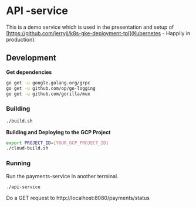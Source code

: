 # API -service

This is a demo service which is used in the presentation and setup of
[https://github.com/jerryjj/k8s-gke-deployment-tpl](Kubernetes - Happily in production).

## Development

**Get dependencies**

```sh
go get -u google.golang.org/grpc
go get -u github.com/op/go-logging
go get -u github.com/gorilla/mux
```

### Building

```sh
./build.sh
```

**Building and Deploying to the GCP Project**

```sh
export PROJECT_ID=[YOUR_GCP_PROJECT_ID]
./cloud-build.sh
```

### Running

Run the payments-service in another terminal.

```sh
./api-service
```

Do a GET request to http://localhost:8080/payments/status
